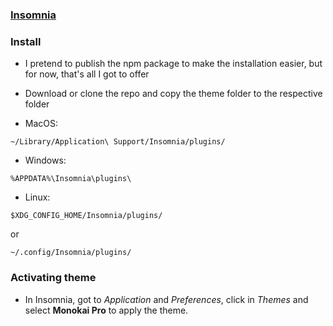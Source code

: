 ### [Insomnia](http://insomnia.rest)

### Install

- I pretend to publish the npm package to make the installation easier, but for now, that's all I got to offer

- Download or clone the repo and copy the theme folder to the respective folder

* MacOS:
```
~/Library/Application\ Support/Insomnia/plugins/
```
* Windows: 
```
%APPDATA%\Insomnia\plugins\
```
* Linux:
```
$XDG_CONFIG_HOME/Insomnia/plugins/
```
or 
```
~/.config/Insomnia/plugins/
```

### Activating theme

- In Insomnia, got to _Application_ and _Preferences_, click in _Themes_ and select **Monokai Pro** to apply the theme.
